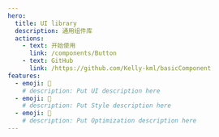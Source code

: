 ```yaml
---
hero:
  title: UI library
  description: 通用组件库
  actions:
    - text: 开始使用
      link: /components/Button
    - text: GitHub
      link: /https://github.com/Kelly-kml/basicComponent
features:
  - emoji: 💎
    # description: Put UI description here
  - emoji: 🌈
    # description: Put Style description here
  - emoji: 🚀
    # description: Put Optimization description here
---
```

